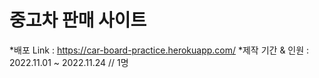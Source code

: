 # 중고차 판매 사이트
*배포 Link : https://car-board-practice.herokuapp.com/
*제작 기간 & 인원 : 2022.11.01 ~ 2022.11.24 // 1명
